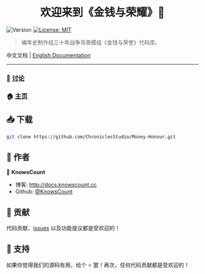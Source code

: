 <h1 align="center">欢迎来到《金钱与荣耀》👋</h1>
<p>
  <img alt="Version" src="https://img.shields.io/badge/version-v0.1.2-blue.svg?cacheSeconds=2592000" />
  <a href="https://github.com/ChroniclesStudio/money-and-honour/blob/master/LICENSE" target="_blank">
    <img alt="License: MIT" src="https://img.shields.io/badge/License-MIT-yellow.svg" />
  </a>
</p>

> 编年史制作组三十年战争背景模组《金钱与荣誉》代码库。

中文文档 | [English Documentation](./README-en.md)

---

### 💬 [讨论](http://bbs.chronicles.cc/t/money-honour)

### 🏠 [主页](https://github.com/ChroniclesStudio/Money-Honour)

## 📥 下载

```sh
git clone https://github.com/ChroniclesStudio/Money-Honour.git
```

## 👥 作者

👤 **KnowsCount**

-   博客: http://docs.knowscount.cc
-   Github: [@KnowsCount](https://github.com/KnowsCount)

## 🤝 贡献

代码贡献、[issues](https://github.com/ChroniclesStudio/Money-Honour/issues) 以及功能提议都是受欢迎的！<br />

## 🎉 支持

如果你觉得我们的源码有用，给个 ⭐️ 罢！再次，任何代码贡献都是受欢迎的！
